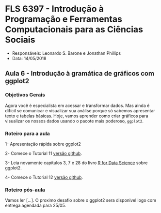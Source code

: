 #  FLS 6397 - Introdução à Programação e Ferramentas Computacionais para as Ciências Sociais

- Responsáveis: Leonardo S. Barone e Jonathan Phillips
- Data: 14/05/2018

## Aula 6 -  Introdução à gramática de gráficos com ggplot2

### Objetivos Gerais

Agora você é especialista em acessar e transformar dados. Mas ainda é difícil se comunicar e visualizar sua análise porque só sabemos apresentar texto e tabelas básicas. Hoje, vamos aprender como criar gráficos para visualizar os nossos dados usando o pacote mais poderoso, `ggplot2`.

### Roteiro para a aula

1- Apresentação rápida sobre ggplot2

2- Comece o Tutorial 11 [versão github](https://github.com/leobarone/FLS6397_2018/blob/master/tutorials/tutorial11.Rmd).

3- Leia novamente capítulos 3, 7 e 28 do livro [R for Data Science](http://r4ds.had.co.nz) sobre ggplot2.

4- Comece o Tutorial 12 [versão github](https://github.com/leobarone/FLS6397_2018/blob/master/tutorials/tutorial12.Rmd).

### Roteiro pós-aula

Vamos ler [...]. O proximo desafio sobre o ggplot2 sera disponivel logo com entrega agendada para 25/05.

